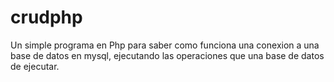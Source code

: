 # crudphp
Un simple programa en Php para saber como funciona una conexion a una base de datos en mysql, ejecutando las operaciones que una base de datos de ejecutar.
